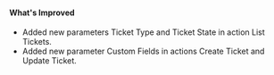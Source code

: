 #### What's Improved
- Added new parameters Ticket Type and Ticket State in action List Tickets.
- Added new parameter Custom Fields in actions Create Ticket and Update Ticket.
